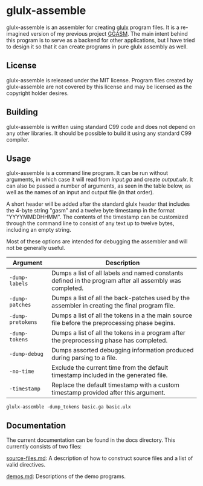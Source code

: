# glulx-assemble

glulx-assemble is an assembler for creating [glulx] program files. It is a re-imagined version of my previous project [GGASM]. The main intent behind this program is to serve as a backend for other applications, but I have tried to design it so that it can create programs in pure glulx assembly as well.


## License

glulx-assemble is released under the MIT license. Program files created by glulx-assemble are not covered by this license and may be licensed as the copyright holder desires.


## Building

glulx-assemble is written using standard C99 code and does not depend on any other libraries. It should be possible to build it using any standard C99 compiler.


## Usage

glulx-assemble is a command line program. It can be run without arguments, in which case it will read from *input.ga* and create *output.ulx*. It can also be passed a number of arguments, as seen in the table below, as well as the names of an input and output file (in that order).

A short header will be added after the standard glulx header that includes the 4-byte string "gasm" and a twelve byte timestamp in the format "YYYYMMDDHHMM". The contents of the timestamp can be customized through the command line to consist of any text up to twelve bytes, including an empty string.

Most of these options are intended for debugging the assembler and will not be generally useful.

|      Argument     |                                               Description                                               |
|-------------------|---------------------------------------------------------------------------------------------------------|
| `-dump-labels`    | Dumps a list of all labels and named constants defined in the program after all assembly was completed. |
| `-dump-patches`   | Dumps a list of all the back-patches used by the assembler in creating the final program file.          |
| `-dump-pretokens` | Dumps a list of all the tokens in a the main source file before the preprocessing phase begins.         |
| `-dump-tokens`    | Dumps a list of all the tokens in a program after the preprocessing phase has completed.                |
| `-dump-debug`     | Dumps assorted debugging information produced during parsing to a file.                                 |
| `-no-time`        | Exclude the current time from the default timestamp included in the generated file.                     |
| `-timestamp`      | Replace the default timestamp with a custom timestamp provided after this argument.                     |

```
glulx-assemble -dump_tokens basic.ga basic.ulx
```

## Documentation

The current documentation can be found in the docs directory.
This currently consists of two files:

[source-files.md]: A description of how to construct source files and a list of valid directives.

[demos.md]: Descriptions of the demo programs.

[GGASM]: https://github.com/GrenDrake/ggasm "Visit GGASM repository on GitHub"
[glulx]: https://www.eblong.com/zarf/glulx/ "Visit Glulx homepage"
[source-files.md]: ./docs/source-files.md "Source file format documentation"
[demos.md]: ./docs/demos.md "Demo program descriptions"

<!-- EOF -->
